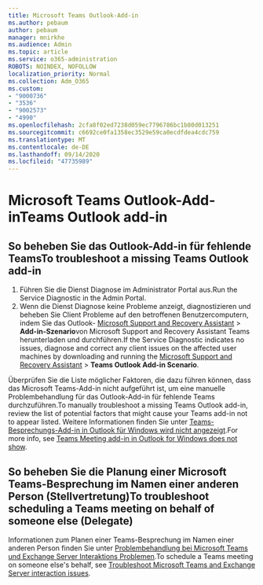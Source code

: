 ```yaml
---
title: Microsoft Teams Outlook-Add-in
ms.author: pebaum
author: pebaum
manager: mnirkhe
ms.audience: Admin
ms.topic: article
ms.service: o365-administration
ROBOTS: NOINDEX, NOFOLLOW
localization_priority: Normal
ms.collection: Adm_O365
ms.custom:
- "9000736"
- "3536"
- "9002573"
- "4990"
ms.openlocfilehash: 2cfa8f02ed7238d059ec7796786bc1b80d013251
ms.sourcegitcommit: c6692ce0fa1358ec3529e59ca0ecdfdea4cdc759
ms.translationtype: MT
ms.contentlocale: de-DE
ms.lasthandoff: 09/14/2020
ms.locfileid: "47735989"
---
```

# <a name="teams-outlook-add-in"></a><span data-ttu-id="d6d7d-102">Microsoft Teams Outlook-Add-in</span><span class="sxs-lookup"><span data-stu-id="d6d7d-102">Teams Outlook add-in</span></span>

## <a name="to-troubleshoot-a-missing-teams-outlook-add-in"></a><span data-ttu-id="d6d7d-103">So beheben Sie das Outlook-Add-in für fehlende Teams</span><span class="sxs-lookup"><span data-stu-id="d6d7d-103">To troubleshoot a missing Teams Outlook add-in</span></span>

1. <span data-ttu-id="d6d7d-104">Führen Sie die Dienst Diagnose im Administrator Portal aus.</span><span class="sxs-lookup"><span data-stu-id="d6d7d-104">Run the Service Diagnostic in the Admin Portal.</span></span> 
2. <span data-ttu-id="d6d7d-105">Wenn die Dienst Diagnose keine Probleme anzeigt, diagnostizieren und beheben Sie Client Probleme auf den betroffenen Benutzercomputern, indem Sie das Outlook- [Microsoft Support and Recovery Assistant](https://aka.ms/SaRA-TeamsAddInScenario)  >  **Add-in-Szenario**von Microsoft Support and Recovery Assistant Teams herunterladen und durchführen.</span><span class="sxs-lookup"><span data-stu-id="d6d7d-105">If the Service Diagnostic indicates no issues, diagnose and correct any client issues on the affected user machines  by downloading and running the [Microsoft Support and Recovery Assistant](https://aka.ms/SaRA-TeamsAddInScenario) > **Teams Outlook Add-in Scenario**.</span></span>

<span data-ttu-id="d6d7d-106">Überprüfen Sie die Liste möglicher Faktoren, die dazu führen können, dass das Microsoft Teams-Add-in nicht aufgeführt ist, um eine manuelle Problembehandlung für das Outlook-Add-in für fehlende Teams durchzuführen.</span><span class="sxs-lookup"><span data-stu-id="d6d7d-106">To manually troubleshoot a missing Teams Outlook add-in, review the list of potential factors that might cause your Teams add-in not to appear listed.</span></span> <span data-ttu-id="d6d7d-107">Weitere Informationen finden Sie unter [Teams-Besprechungs-Add-in in Outlook für Windows wird nicht angezeigt](https://docs.microsoft.com/microsoftteams/teams-add-in-for-outlook#teams-meeting-add-in-in-outlook-for-windows-does-not-show).</span><span class="sxs-lookup"><span data-stu-id="d6d7d-107">For more info, see [Teams Meeting add-in in Outlook for Windows does not show](https://docs.microsoft.com/microsoftteams/teams-add-in-for-outlook#teams-meeting-add-in-in-outlook-for-windows-does-not-show).</span></span>

## <a name="to-troubleshoot-scheduling-a-teams-meeting-on-behalf-of-someone-else-delegate"></a><span data-ttu-id="d6d7d-108">So beheben Sie die Planung einer Microsoft Teams-Besprechung im Namen einer anderen Person (Stellvertretung)</span><span class="sxs-lookup"><span data-stu-id="d6d7d-108">To troubleshoot scheduling a Teams meeting on behalf of someone else (Delegate)</span></span>

<span data-ttu-id="d6d7d-109">Informationen zum Planen einer Teams-Besprechung im Namen einer anderen Person finden Sie unter [Problembehandlung bei Microsoft Teams und Exchange Server Interaktions Problemen](https://docs.microsoft.com/microsoftteams/troubleshoot/known-issues/teams-exchange-interaction-issue).</span><span class="sxs-lookup"><span data-stu-id="d6d7d-109">To schedule a Teams meeting on someone else's behalf, see [Troubleshoot Microsoft Teams and Exchange Server interaction issues](https://docs.microsoft.com/microsoftteams/troubleshoot/known-issues/teams-exchange-interaction-issue).</span></span>
